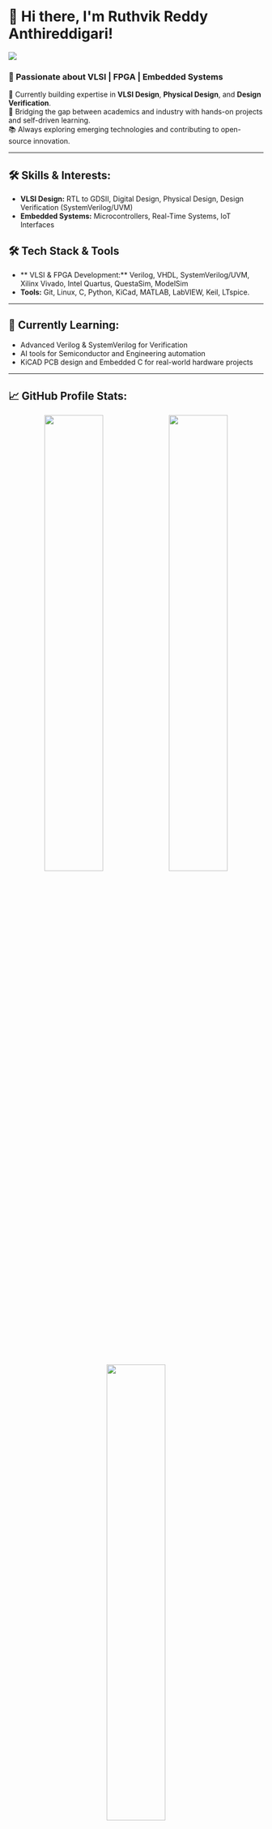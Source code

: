 # 👋 Hi there, I'm Ruthvik Reddy Anthireddigari!
[![](https://komarev.com/ghpvc/?username=Ruthvik-reddy-A&label=Profile%20views&color=blue&style=flat)](https://github.com/Ruthvik-reddy-A)

### 🚀 Passionate about VLSI | FPGA | Embedded Systems  
🔭 Currently building expertise in **VLSI Design**, **Physical Design**, and **Design Verification**.  
🎯 Bridging the gap between academics and industry with hands-on projects and self-driven learning.  
📚 Always exploring emerging technologies and contributing to open-source innovation.

---

## 🛠️ Skills & Interests:
- **VLSI Design:** RTL to GDSII, Digital Design, Physical Design, Design Verification (SystemVerilog/UVM)
- **Embedded Systems:**  Microcontrollers, Real-Time Systems, IoT Interfaces


## 🛠️ Tech Stack & Tools
- ** VLSI & FPGA Development:** Verilog, VHDL, SystemVerilog/UVM, Xilinx Vivado, Intel Quartus, QuestaSim, ModelSim
- **Tools:** Git, Linux, C, Python, KiCad, MATLAB, LabVIEW, Keil, LTspice. 

---

## 🌱 Currently Learning:
- Advanced Verilog & SystemVerilog for Verification
- AI tools for Semiconductor and Engineering automation
- KiCAD PCB design and Embedded C for real-world hardware projects

---

## 📈 GitHub Profile Stats:

<p align="center">
  <img src="https://github-readme-stats.vercel.app/api?username=Ruthvik-reddy-A&show_icons=true&theme=radical&count_private=true" width="48%" />
  <img src="https://github-readme-streak-stats.herokuapp.com/?user=Ruthvik-reddy-A&theme=radical" width="48%" />
   <br />
  <img src="https://github-readme-stats.vercel.app/api/top-langs/?username=Ruthvik-reddy-A&layout=compact&theme=radical" width="48%" />
</p>

---

## ✍️ Latest Side Projects:
- **📟 Home Appliances PCB Design in KiCad**  
  _Custom schematic & PCB layout for power supply and control units for household devices._

- **🔌 Arduino + ESP32 I2C & UART Communication**  
  _Real-time wireless data exchange & serial protocols implementation._

---

## 🤝 Let's Connect:

- 💼 [LinkedIn](https://www.linkedin.com/in/ruthvik-reddy-a-8354301a2/)
- 📧 Email: 
  - **Primary** – ruthvikreddy04@gmail.com  
  - **Work** – reddy.ruthvik0411@gmail.com

---

> _“Consistency beats intensity. One commit a day keeps stagnation away.”_


